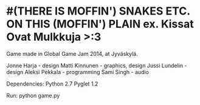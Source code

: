 #(THERE IS MOFFIN') SNAKES ETC. ON THIS (MOFFIN') PLAIN  ex. Kissat Ovat Mulkkuja >:3
============

Game made in Global Game Jam 2014, at Jyväskylä.

Jonne Harja - design
Matti Kinnunen - graphics, design
Jussi Lundelin - design
Aleksi Pekkala - programming
Sami Singh - audio

Dependencies:
Python 2.7
Pyglet 1.2

Run:
python game.py
